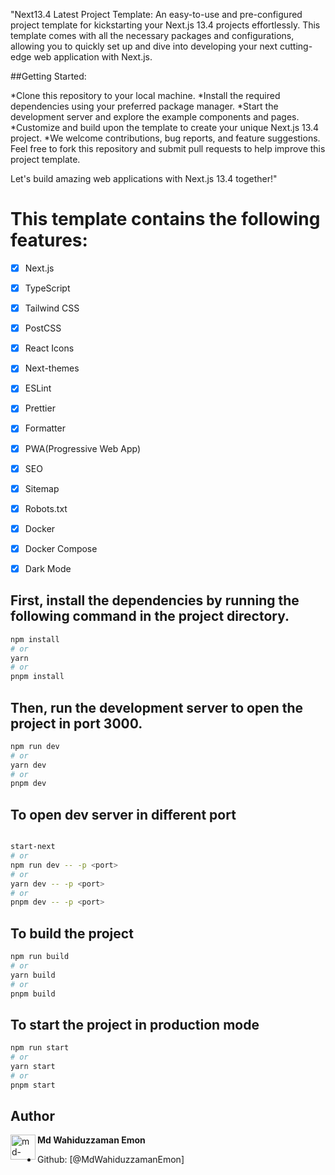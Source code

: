 "Next13.4 Latest Project Template: An easy-to-use and pre-configured project template for kickstarting your Next.js 13.4 projects effortlessly. This template comes with all the necessary packages and configurations, allowing you to quickly set up and dive into developing your next cutting-edge web application with Next.js.

##Getting Started:

*Clone this repository to your local machine.
*Install the required dependencies using your preferred package manager.
*Start the development server and explore the example components and pages.
*Customize and build upon the template to create your unique Next.js 13.4 project.
*We welcome contributions, bug reports, and feature suggestions. Feel free to fork this repository and submit pull requests to help improve this project template.

Let's build amazing web applications with Next.js 13.4 together!"


# This template contains the following features:

- [x] Next.js
- [x] TypeScript
- [x] Tailwind CSS
- [x] PostCSS
- [x] React Icons
- [x] Next-themes
- [x] ESLint
- [x] Prettier
- [x] Formatter
- [x] PWA(Progressive Web App)
- [x] SEO
- [x] Sitemap
- [x] Robots.txt
- [x] Docker
- [x] Docker Compose
- [x] Dark Mode


## First, install the dependencies by running the following command in the project directory.

```bash
npm install
# or
yarn
# or
pnpm install
```

## Then, run the development server to open the project in port 3000.

```bash
npm run dev
# or
yarn dev
# or
pnpm dev
```

## To open dev server in different port

```bash

start-next
# or
npm run dev -- -p <port>
# or
yarn dev -- -p <port>
# or
pnpm dev -- -p <port>
```

## To build the project

```bash
npm run build
# or
yarn build
# or
pnpm build
```

## To start the project in production mode

```bash
npm run start
# or
yarn start
# or
pnpm start
```

## Author

<img align="left" src="https://user-images.githubusercontent.com/83487057/224383152-3d83875a-6e49-46c2-be8f-5d0627e0a27e.png" alt="md-wahiduzzaman-emon" height="40" width="40" /> **Md Wahiduzzaman Emon**
  - Github: [@MdWahiduzzamanEmon]
